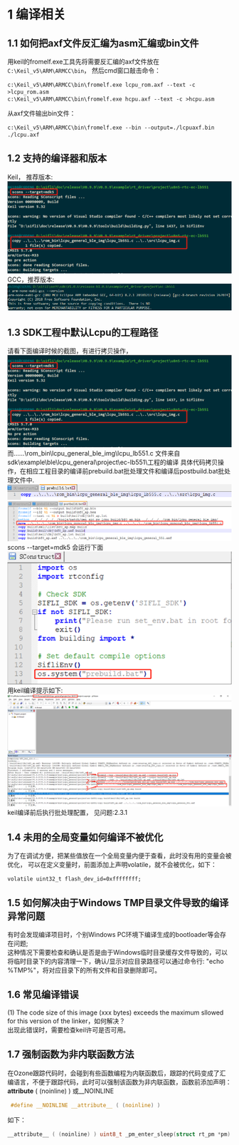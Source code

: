 # 1 编译相关
## 1.1 如何把axf文件反汇编为asm汇编或bin文件
用keil的fromelf.exe工具先将需要反汇编的axf文件放在`C:\Keil_v5\ARM\ARMCC\bin`，
然后cmd窗口敲击命令：
```
c:\Keil_v5\ARM\ARMCC\bin\fromelf.exe lcpu_rom.axf --text -c >lcpu_rom.asm
c:\Keil_v5\ARM\ARMCC\bin\fromelf.exe hcpu.axf --text -c >hcpu.asm
```
从axf文件输出bin文件：
```
c:\Keil_v5\ARM\ARMCC\bin\fromelf.exe --bin --output=./lcpuaxf.bin ./lcpu.axf
```
## 1.2 支持的编译器和版本
Keil， 推荐版本:
![alt text](./assets/compile001.png)<br>
GCC，推荐版本: 
![alt text](./assets/compile002.png)<br>
## 1.3 SDK工程中默认Lcpu的工程路径
请看下面编译时候的截图，有进行拷贝操作，
![alt text](./assets/compile003.png)<br>
而..\..\..\rom_bin\lcpu_general_ble_img\lcpu_lb551.c 文件来自sdk\example\ble\lcpu_general\project\ec-lb551\工程的编译
具体代码拷贝操作，在相应工程目录的编译前prebuild.bat批处理文件和编译后postbuild.bat批处理文件中.
![alt text](./assets/compile004.png)<br>
![alt text](./assets/compile005.png)<br>
scons --target=mdk5 会运行下面
![alt text](./assets/compile006.png)<br>
用keil编译提示如下:
![alt text](./assets/compile007.png)<br>
keil编译前后执行批处理配置， 见问题:2.3.1
## 1.4 未用的全局变量如何编译不被优化
为了在调试方便，把某些值放在一个全局变量内便于查看，此时没有用的变量会被优化，
可以在定义变量时，前面添加上声明volatile，就不会被优化，如下：<br>
```
volatile uint32_t flash_dev_id=0xffffffff;
```
## 1.5 如何解决由于Windows TMP目录文件导致的编译异常问题
有时会发现编译项目时，个别Windows PC环境下编译生成的bootloader等会存在问题;<br>
这种情况下需要检查和确认是否是由于Windows临时目录缓存文件导致的，可以将临时目录下的内容清理一下，确认/显示对应目录路径可以通过命令行: "echo %TMP%"，将对应目录下的所有文件和目录删除即可。
## 1.6 常见编译错误
(1) The code size of this image (xxx bytes) exceeds the maximum sllowed for this version of the linker，如何解决？<br>
出现此错误时，需要检查keil许可是否可用。
## 1.7 强制函数为非内联函数方法
在Ozone跟踪代码时，会碰到有些函数编程为内联函数后，跟踪的代码变成了汇编语言，不便于跟踪代码，此时可以强制该函数为非内联函数，函数前添加声明：__attribute__ ( (noinline) ) 或__NOINLINE
```c
 #define __NOINLINE __attribute__ ( (noinline) )
```
如下：<br>
```c
__attribute__ ( (noinline) ) uint8_t _pm_enter_sleep(struct rt_pm *pm)
```
